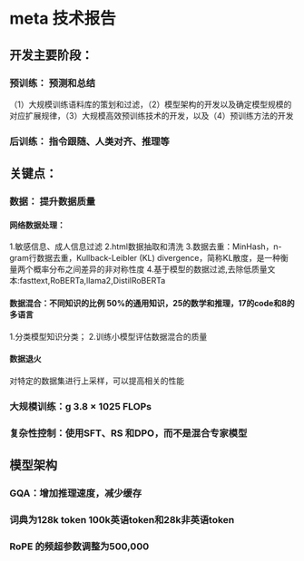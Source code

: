 # meta 技术报告

## 开发主要阶段：
### 预训练： 预测和总结
（1）大规模训练语料库的策划和过滤，（2）模型架构的开发以及确定模型规模的对应扩展规律，（3）大规模高效预训练技术的开发，以及（4）预训练方法的开发
### 后训练： 指令跟随、人类对齐、推理等

## 关键点：
### 数据： 提升数据质量
#### 网络数据处理： 
1.敏感信息、成人信息过滤
2.html数据抽取和清洗
3.数据去重：MinHash，n-gram行数据去重，Kullback-Leibler (KL) divergence，简称KL散度，是一种衡量两个概率分布之间差异的非对称性度
4.基于模型的数据过滤,去除低质量文本:fasttext,RoBERTa,llama2,DistilRoBERTa
#### 数据混合：不同知识的比例 50%的通用知识，25的数学和推理，17的code和8的多语言
1.分类模型知识分类；
2.训练小模型评估数据混合的质量
#### 数据退火
对特定的数据集进行上采样，可以提高相关的性能
### 大规模训练：g 3.8 × 1025 FLOPs
### 复杂性控制：使用SFT、RS 和DPO，而不是混合专家模型

## 模型架构
### GQA：增加推理速度，减少缓存
### 词典为128k token 100k英语token和28k非英语token
### RoPE 的频超参数调整为500,000
